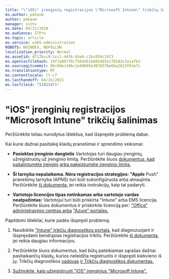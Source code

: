 ```yaml
---
title: "\"iOS\" įrenginių registracijos \"Microsoft Intune\" trikčių šalinimas"
ms.author: pebaum
author: pebaum
manager: scotv
ms.date: 04/21/2020
ms.audience: ITPro
ms.topic: article
ms.service: o365-administration
ROBOTS: NOINDEX, NOFOLLOW
localization_priority: Normal
ms.assetid: d717bcc9-1cc1-44f6-b5e6-c1bc059c1973
ms.openlocfilehash: 14f7a897f0c7504db1b605485e170183c3a1afb2
ms.sourcegitcommit: 8bc60ec34bc1e40685e3976576e04a2623f63a7c
ms.translationtype: MT
ms.contentlocale: lt-LT
ms.lasthandoff: 04/15/2021
ms.locfileid: "51823471"
---
```

# <a name="troubleshoot-issues-with-enrolling-ios-devices-in-microsoft-intune"></a>"iOS" įrenginių registracijos "Microsoft Intune" trikčių šalinimas

Peržiūrėkite toliau nurodytus išteklius, kad išspręsite problemą dabar. 
  
Kai kurie dažnai pasitaikę klaidų pranešimai ir sprendimo veiksmai:
  
- **Pasiektas įrenginio dangtelis** Vartotojas turi daugiau įrenginių, užregistruotų už įrenginio limitą. Peržiūrėkite šiuos [dokumentus, kad pašalintumėte įrenginį](https://docs.microsoft.com/intune/devices-wipe) [arba pakeistumėte įrenginio limitą.](https://docs.microsoft.com/intune/enrollment-restrictions-set#set-device-limit-restrictions)
    
- **Ši tarnyba nepalaikoma. Nėra registracijos strategijos: "Apple** Push" pranešimų tarnyba (APNS) turi būti sukonfigūruota arba atnaujinta. Peržiūrėkite [šį dokumentą,](https://docs.microsoft.com/intune/apple-mdm-push-certificate-get) jei reikia instrukcijų, kaip tai padaryti. 
    
- **Vartotojo licencijos tipas netinkamas arba vartotojo vardas neatpažintas:** Vartotojui turi būti priskirta "Intune" arba EMS licencija. Peržiūrėkite šiuos dokumentus ir priskirkite licenciją per: ["Office" administravimo centras arba](https://docs.microsoft.com/intune/licenses-assign) ["Azure" portalas.](https://docs.microsoft.com/azure/active-directory/license-users-groups)
    
Papildomi ištekliai, kurie padės išspręsti problemą:
  
1. Naudokite ["Intune" trikčių diagnostikos portalą,](https://devicemanagement.microsoft.com/#blade/Microsoft_Intune_DeviceSettings/TroubleshootBlade) kad diagnozuojant ir išspręsdami bendrąsias registracijos triktis. Peržiūrėkite [šį dokumentą,](https://docs.microsoft.com/intune/help-desk-operators) jei reikia daugiau informacijos. 
    
2. Peržiūrėkite šiuos dokumentus, kad būtų pateikiamas sąrašas dažnai pasitaikančių klaidų, kurios neleidžia registruotis ir išspręsti kiekvieno iš jų: Trikčių diagnostikos [vadovas](https://support.microsoft.com/help/4039809/troubleshooting-ios-device-enrollment-in-intune) [ir Trikčių diagnostikos dokumentas.](https://docs.microsoft.com/troubleshoot/mem/intune/troubleshoot-device-enrollment-in-intune)
    
3. [Sužinokite, kaip užregistruoti "iOS" įrenginius "Microsoft Intune".](https://docs.microsoft.com/intune/ios-enroll)
    

